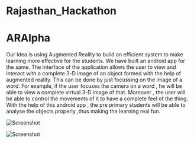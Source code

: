 # Rajasthan_Hackathon
ARAlpha
=======

<p>Our Idea is using Augmented Reality to build an efficient system to make learning more effective for the students. We have built an android app for the same. The interface of the application allows the user to view and interact with  a complete 3-D image of an object formed with the help of augmented reality. This can be done by just focussing on the image of a word.
For example, if the user focuses the camera on a word , he will be able to view a complete virtual 3-D image of that. Moreover , the user will be able to control the movements of it to have a complete feel of the thing. 
With the help of this android app , the pre primary students will be able to analyse the objects properly ,thus making the learning real fun.
 </p>

![Screenshot](https://raw.github.com/vivekghanchi/Rajasthan_Hackathon/master/ScreenShot/marker.jpg)

![Screenshot](https://raw.github.com/vivekghanchi/Rajasthan_Hackathon/master/ScreenShot/marker1.jpg)

